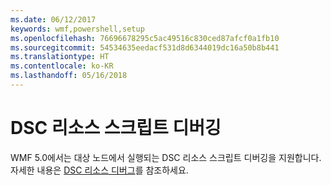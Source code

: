```yaml
---
ms.date: 06/12/2017
keywords: wmf,powershell,setup
ms.openlocfilehash: 76696678295c5ac49516c830ced87afcf0a1fb10
ms.sourcegitcommit: 54534635eedacf531d8d6344019dc16a50b8b441
ms.translationtype: HT
ms.contentlocale: ko-KR
ms.lasthandoff: 05/16/2018
---
```

# <a name="dsc-resource-script-debugging"></a>DSC 리소스 스크립트 디버깅

WMF 5.0에서는 대상 노드에서 실행되는 DSC 리소스 스크립트 디버깅을 지원합니다.
자세한 내용은 [DSC 리소스 디버그](https://msdn.microsoft.com/powershell/dsc/debugresource)를 참조하세요.
